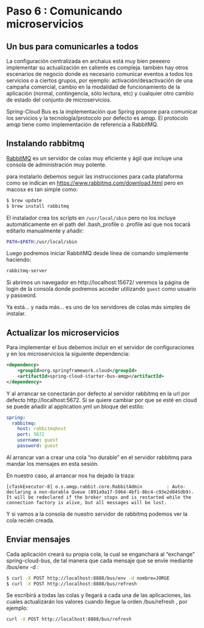 # Paso 6 : Comunicando microservicios
## Un bus para comunicarles a todos
La configuración centralizada en archaius está muy bien peeeero implementar su actualización en caliente es compleja. también hay otros escenarios de negocio donde es necesario comunicar eventos a todos los servicios o a ciertos grupos, por ejemplo: activación/desactivación de una campaña comercial, cambio en la modalidad de funcionamiento de la aplicación (normal, contingencia, sólo lectura, etc) y cualquier otro cambio de estado del conjunto de microservicios.

Spring-Cloud Bus es la implementación que Spring propone para comunicar los servicios y la tecnología/protocolo por defecto es amqp. El protocolo amqp tiene como implementación de referencia a RabbitMQ.

## Instalando rabbitmq
[RabbitMQ](https://www.rabbitmq.com/download.html) es un servidor de colas muy eficiente y ágil que incluye una consola de administración muy potente.

para instalarlo debemos seguir las instrucciones para cada plataforma como se indican en https://www.rabbitmq.com/download.html pero en macosx es tan simple como:
```sh
$ brew update
$ brew install rabbitmq
```
El instalador crea los scripts en ```/usr/local/sbin``` pero no los incluye automáticamente en el path del .bash_profile o .profile así que nos tocará editarlo manualmente y añadir:
```sh
PATH=$PATH:/usr/local/sbin 
```
Luego podremos iniciar RabbitMQ desde línea de comando simplemente haciendo:
```sh
rabbitmq-server
```
Si abrimos un navegador en http://localhost:15672/ veremos la página de login de la consola donde podremos acceder utilizando ```guest``` como usuario y password.

Ya está... y nada más... es uno de los servidores de colas más simples de instalar.

## Actualizar los microservicios
Para implementar el bus debemos incluir en el servidor de configuraciones y en los microservicios la siguiente dependencia:
```xml
<dependency>
    <groupId>org.springframework.cloud</groupId>
    <artifactId>spring-cloud-starter-bus-amqp</artifactId>
</dependency>
```
Y al arrancar se conectarán por defecto al servidor rabbitmq en la url por defecto http://localhost:5672. Si se quiere cambiar por que se esté en cloud se puede añadir al application.yml un bloque del estilo:
```yml
spring:
  rabbitmq:
    host: rabbitmqhost
    port: 5672
    username: guest
    password: guest
```
Al arrancar van a crear una cola “no durable” en el servidor rabbitmq para mandar los mensajes en esta sesión.

En nuestro caso, al arrancar nos ha dejado la traza:
```properties
[cTaskExecutor-8] o.s.amqp.rabbit.core.RabbitAdmin         : Auto-declaring a non-durable Queue (891a9a17-5964-4bf1-8bc4-c93e2d045db9). It will be redeclared if the broker stops and is restarted while the connection factory is alive, but all messages will be lost.
```
Y si vamos a la consola de nuestro servidor de rabbitmq podemos ver la cola recién creada.

## Enviar mensajes

Cada aplicación creará su propia cola, la cual se enganchará al “exchange” spring-cloud-bus, de tal manera que cada mensaje que se envíe mediante /bus/env -d :
```sh
$ curl -X POST http://localhost:8888/bus/env -d nombre=JORGE
$ curl -X POST http://localhost:8888/bus/refresh
```
Se escribirá a todas las colas y llegará a cada una de las aplicaciones, las cuales actualizarán los valores cuando llegue la orden /bus/refresh , por ejemplo:
```sh
curl -X POST http://localhost:8888/bus/refresh
```
